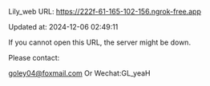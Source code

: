 Lily_web URL: https://222f-61-165-102-156.ngrok-free.app

Updated at: 2024-12-06 02:49:11

If you cannot open this URL, the server might be down.

Please contact: 

goley04@foxmail.com Or Wechat:GL_yeaH